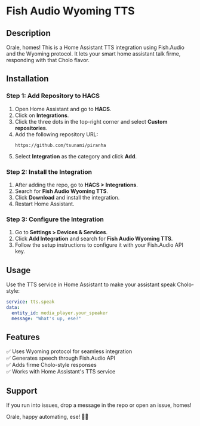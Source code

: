 # Fish Audio Wyoming TTS

## Description
Orale, homes! This is a Home Assistant TTS integration using Fish.Audio and the Wyoming protocol. It lets your smart home assistant talk firme, responding with that Cholo flavor.

## Installation

### Step 1: Add Repository to HACS
1. Open Home Assistant and go to **HACS**.
2. Click on **Integrations**.
3. Click the three dots in the top-right corner and select **Custom repositories**.
4. Add the following repository URL:
   ```
   https://github.com/tsunami/piranha
   ```
5. Select **Integration** as the category and click **Add**.

### Step 2: Install the Integration
1. After adding the repo, go to **HACS > Integrations**.
2. Search for **Fish Audio Wyoming TTS**.
3. Click **Download** and install the integration.
4. Restart Home Assistant.

### Step 3: Configure the Integration
1. Go to **Settings > Devices & Services**.
2. Click **Add Integration** and search for **Fish Audio Wyoming TTS**.
3. Follow the setup instructions to configure it with your Fish.Audio API key.

## Usage
Use the TTS service in Home Assistant to make your assistant speak Cholo-style:
```yaml
service: tts.speak
data:
  entity_id: media_player.your_speaker
  message: "What's up, ese?"
```

## Features
✅ Uses Wyoming protocol for seamless integration  
✅ Generates speech through Fish.Audio API  
✅ Adds firme Cholo-style responses  
✅ Works with Home Assistant's TTS service

## Support
If you run into issues, drop a message in the repo or open an issue, homes!

Orale, happy automating, ese! 🚗💨

